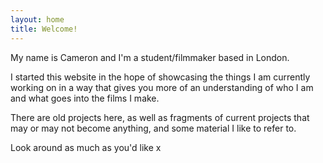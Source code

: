 ```yaml
---
layout: home
title: Welcome!
---
```


My name is Cameron and I'm a student/filmmaker based in London.

I started this website in the hope of showcasing the things I am currently working on in a way that gives you more of an understanding of who I am and what goes into the films I make.

There are old projects here, as well as fragments of current projects that may or may not become anything, and some material I like to refer to.

Look around as much as you'd like x
